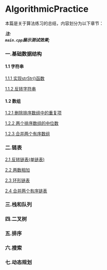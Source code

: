 # AlgorithmicPractice

本篇是关于算法练习的总结，内容划分为以下章节：

***注:***  
***`main.cpp`展示测试效果;*** 


### 一.基础数据结构
#### 1.1 字符串
[1.1.1 实现strStr()函数](https://github.com/binzi56/AlgorithmicPractice/tree/master/AlgorithmicPractice/AlgorithmicPractice/Demo1/String/Demo1_1_1)

[1.1.2 反转字符串](https://github.com/binzi56/AlgorithmicPractice/tree/master/AlgorithmicPractice/AlgorithmicPractice/Demo1/String/Demo1_1_2)

#### 1.2 数组
[1.2.1 删除排序数组中的重复项](https://github.com/binzi56/AlgorithmicPractice/tree/master/AlgorithmicPractice/AlgorithmicPractice/Demo1/Array/Demo1_2_1)

[1.2.2 两个排序数组的中位数](https://github.com/binzi56/AlgorithmicPractice/tree/master/AlgorithmicPractice/AlgorithmicPractice/Demo1/Array/Demo1_2_2)

[1.2.3 合并两个有序数组](https://github.com/binzi56/AlgorithmicPractice/tree/master/AlgorithmicPractice/AlgorithmicPractice/Demo1/Array/Demo1_2_3)

### 二.链表
[2.1 反转链表(单链表)](https://github.com/binzi56/AlgorithmicPractice/tree/master/AlgorithmicPractice/AlgorithmicPractice/Demo2/Demo2_1)

[2.2 两数相加](https://github.com/binzi56/AlgorithmicPractice/tree/master/AlgorithmicPractice/AlgorithmicPractice/Demo2/Demo2_2)

[2.3 环形链表](https://github.com/binzi56/AlgorithmicPractice/tree/master/AlgorithmicPractice/AlgorithmicPractice/Demo2/Demo2_3)

[2.4 合并两个有序链表](https://github.com/binzi56/AlgorithmicPractice/tree/master/AlgorithmicPractice/AlgorithmicPractice/Demo2/Demo2_4)

### 三.栈和队列

### 四.二叉树

### 五.排序

### 六.搜索

### 七.动态规划

